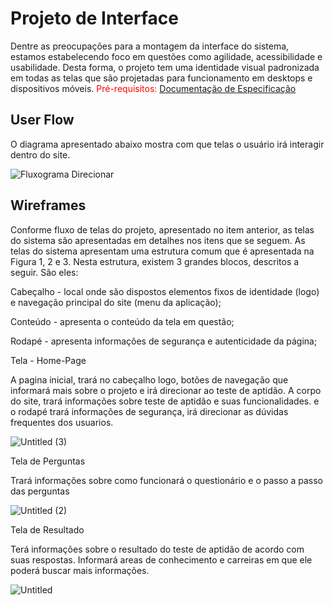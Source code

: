 
# Projeto de Interface

Dentre as preocupações para a montagem da interface do sistema, estamos estabelecendo foco em questões como agilidade, acessibilidade e usabilidade. Desta forma, o projeto tem uma identidade visual padronizada em todas as telas que são projetadas para funcionamento em desktops e dispositivos móveis.
<span style="color:red">Pré-requisitos: <a href="2-Especificação do Projeto.md"> Documentação de Especificação</a></span>


## User Flow

O diagrama apresentado abaixo mostra com que telas o usuário irá interagir dentro do site.

![Fluxograma Direcionar](https://user-images.githubusercontent.com/114435981/194759304-bdc4c427-9f1b-4cfa-b3c5-723e2b963e6d.png)


## Wireframes

Conforme  fluxo  de  telas  do  projeto,  apresentado  no  item  anterior,  as  telas  do  sistema  são apresentadas em detalhes nos itens que se seguem. As telas do sistema apresentam uma estrutura comum que é apresentada na Figura 1, 2 e 3. Nesta estrutura, existem 3 grandes blocos, descritos a seguir. São eles:

Cabeçalho - local  onde  são  dispostos  elementos  fixos  de  identidade  (logo)  e 
navegação principal do site (menu da aplicação);

Conteúdo - apresenta o conteúdo da tela em questão;

Rodapé  - apresenta informações de segurança e autenticidade da página;

Tela - Home-Page

A pagina inicial, trará  no cabeçalho logo, botões de navegação que informará mais sobre o projeto e irá direcionar ao teste de aptidão.
A corpo do site, trará informações sobre teste de aptidão e suas funcionalidades.
e o rodapé trará informações de segurança, irá direcionar as dúvidas frequentes dos usuarios.

![Untitled (3)](https://user-images.githubusercontent.com/114435981/194732826-d15ba843-aca8-4cc4-a888-8ab67a576eed.png)

Tela de Perguntas

Trará informações sobre como funcionará o questionário e o passo a passo das perguntas

![Untitled (2)](https://user-images.githubusercontent.com/114435981/194732903-d231914f-5152-42ad-9cfe-c8fd167f278a.png)

Tela de Resultado

Terá informações sobre o resultado do teste de aptidão de acordo com suas respostas. Informará areas de conhecimento e carreiras em que ele poderá buscar mais informações.

![Untitled](https://user-images.githubusercontent.com/114435981/194733018-2056d35f-9121-46cc-bdff-86addf646988.png)
